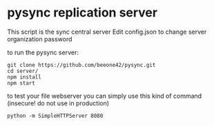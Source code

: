 # pysync replication server
This script is the sync central server
Edit config.json to change server organization password

to run the pysync server:

    git clone https://github.com/beeone42/pysync.git
    cd server/
    npm install
    npm start

to test your file webserver you can simply use this kind of command (insecure! do not use in production)

    python -m SimpleHTTPServer 8080
